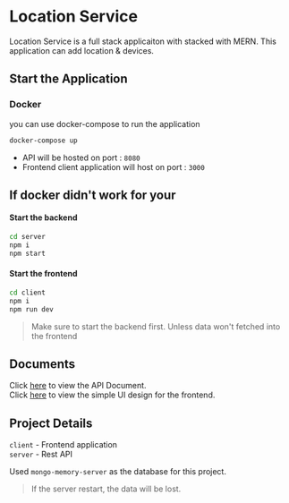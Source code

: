 # Location Service

Location Service is a full stack applicaiton with stacked with MERN. This application can add location & devices.

## Start the Application

### Docker

you can use docker-compose to run the application

```bash
docker-compose up
```

- API will be hosted on port : `8080`
- Frontend client application will host on port : `3000`

## If docker didn't work for your

#### Start the backend

```bash
cd server
npm i
npm start
```

#### Start the frontend

```bash
cd client
npm i
npm run dev
```

> Make sure to start the backend first. Unless data won't fetched into the frontend


## Documents

Click [here](https://documenter.getpostman.com/view/26690466/2s946chEzc) to view the API Document.  
Click [here](https://www.figma.com/file/D0pBprWCJ8yOSlIlOdKEYe/Full-Stack-Developer---Internship-Assignment?type=design&node-id=0%3A1&mode=design&t=FSoKd9Af3Q4ZyTwA-1) to view the simple UI design for the frontend.

## Project Details

```client``` - Frontend application  
```server``` - Rest API

Used `mongo-memory-server` as the database for this project. 
> If the server restart, the data will be lost.

